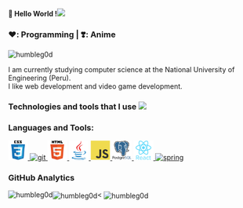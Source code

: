 <h4 align="left">👋 Hello World !<img src="https://github.com/TheDudeThatCode/TheDudeThatCode/blob/master/Assets/Earth.gif" width="24px"> </h4>
<h3>❤️: Programming | ❣️: Anime </h3> <img src="https://komarev.com/ghpvc/?username=humbleg0d&label=Profile%20views&color=0e75b6&style=flat" alt="humbleg0d" /> 
<p>I am currently studying computer science at the National University of Engineering (Peru).</br>I like web development and video game development.</p>

<h3>Technologies and tools that I use <img src="https://media.giphy.com/media/WUlplcMpOCEmTGBtBW/giphy.gif" width="30"></h3>


<h3 align="left">Languages and Tools:</h3>
<p align="left"> <a href="https://www.w3schools.com/css/" target="_blank" rel="noreferrer"> <img src="https://raw.githubusercontent.com/devicons/devicon/master/icons/css3/css3-original-wordmark.svg" alt="css3" width="40" height="40"/> </a> <a href="https://git-scm.com/" target="_blank" rel="noreferrer"> <img src="https://www.vectorlogo.zone/logos/git-scm/git-scm-icon.svg" alt="git" width="40" height="40"/> </a> <a href="https://www.w3.org/html/" target="_blank" rel="noreferrer"> <img src="https://raw.githubusercontent.com/devicons/devicon/master/icons/html5/html5-original-wordmark.svg" alt="html5" width="40" height="40"/> </a> <a href="https://www.java.com" target="_blank" rel="noreferrer"> <img src="https://raw.githubusercontent.com/devicons/devicon/master/icons/java/java-original.svg" alt="java" width="40" height="40"/> </a> <a href="https://developer.mozilla.org/en-US/docs/Web/JavaScript" target="_blank" rel="noreferrer"> <img src="https://raw.githubusercontent.com/devicons/devicon/master/icons/javascript/javascript-original.svg" alt="javascript" width="40" height="40"/> </a> <a href="https://www.postgresql.org" target="_blank" rel="noreferrer"> <img src="https://raw.githubusercontent.com/devicons/devicon/master/icons/postgresql/postgresql-original-wordmark.svg" alt="postgresql" width="40" height="40"/> </a> <a href="https://reactjs.org/" target="_blank" rel="noreferrer"> <img src="https://raw.githubusercontent.com/devicons/devicon/master/icons/react/react-original-wordmark.svg" alt="react" width="40" height="40"/> </a> <a href="https://spring.io/" target="_blank" rel="noreferrer"> <img src="https://www.vectorlogo.zone/logos/springio/springio-icon.svg" alt="spring" width="40" height="40"/> </a> </p>

<h3>GitHub Analytics</h3>

<div>
  <img align="left" src="https://github-readme-stats.vercel.app/api/top-langs?username=humbleg0d&show_icons=true&locale=en&layout=compact" alt="humbleg0d" />
  <img align="center" src="https://github-readme-stats.vercel.app/api?username=humbleg0d&show_icons=true&locale=en" alt="humbleg0d" /><
  <img align="center" src="https://github-readme-streak-stats.herokuapp.com/?user=humbleg0d&" alt="humbleg0d" />
</div>


